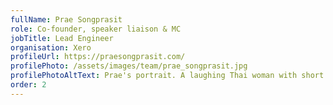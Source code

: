 ```yaml
---
fullName: Prae Songprasit
role: Co-founder, speaker liaison & MC
jobTitle: Lead Engineer
organisation: Xero
profileUrl: https://praesongprasit.com/
profilePhoto: /assets/images/team/prae_songprasit.jpg
profilePhotoAltText: Prae's portrait. A laughing Thai woman with short dark hair. She's wearing a large pair of dark rimmed glases, a shirt layered with a jumper.
order: 2
---
```

